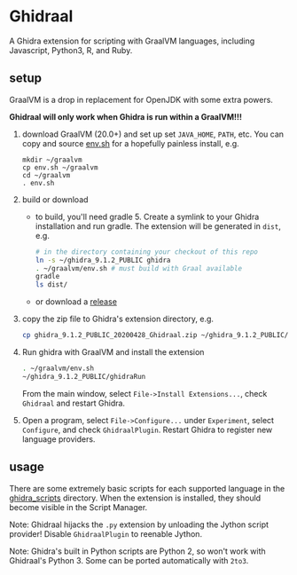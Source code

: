 # Ghidraal

A Ghidra extension for scripting with GraalVM languages, including Javascript, Python3, R, and Ruby.

## setup

GraalVM is a drop in replacement for OpenJDK with some extra powers.

**Ghidraal will only work when Ghidra is run within a GraalVM!!!**


1. download GraalVM (20.0+) and set up set `JAVA_HOME`, `PATH`, etc.  You can
   copy and source [env.sh](/env.sh) for a hopefully painless install, e.g.
    ```
    mkdir ~/graalvm
    cp env.sh ~/graalvm
    cd ~/graalvm
    . env.sh
    ```

2. build or download
    - to build, you'll need gradle 5.  Create a symlink to your Ghidra
      installation and run gradle.  The extension will be generated in `dist`,
      e.g.
        ```bash
        # in the directory containing your checkout of this repo 
        ln -s ~/ghidra_9.1.2_PUBLIC ghidra
        . ~/graalvm/env.sh # must build with Graal available
        gradle
        ls dist/
        ```
    - or download a [release](/../../releases)

3. copy the zip file to Ghidra's extension directory, e.g.
    ```bash
    cp ghidra_9.1.2_PUBLIC_20200428_Ghidraal.zip ~/ghidra_9.1.2_PUBLIC/Extensions/Ghidra/
    ```
4. Run ghidra with GraalVM and install the extension
    ```bash
    . ~/graalvm/env.sh
    ~/ghidra_9.1.2_PUBLIC/ghidraRun
    ```
    From the main window, select `File->Install Extensions...`, check `Ghidraal` and restart Ghidra.

5. Open a program, select `File->Configure...` under `Experiment`, select
   `Configure`, and check `GhidraalPlugin`.  Restart Ghidra to register new
   language providers.

## usage

There are some extremely basic scripts for each supported language in the
[ghidra_scripts](/ghidra_scripts) directory.  When the extension is installed,
they should become visible in the Script Manager.

Note: Ghidraal hijacks the `.py` extension by unloading the Jython script
provider!  Disable `GhidraalPlugin` to reenable Jython.

Note: Ghidra's built in Python scripts are Python 2, so won't work with Ghidraal's Python 3.  Some
can be ported automatically with `2to3`.

